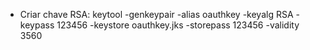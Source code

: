 * Criar chave RSA: keytool -genkeypair -alias oauthkey -keyalg RSA -keypass 123456 -keystore oauthkey.jks -storepass 123456 -validity 3560
